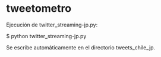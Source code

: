# tweetometro

Ejecución de twitter_streaming-jp.py:

$ python twitter_streaming-jp.py

Se escribe automáticamente en el directorio tweets_chile_jp.
